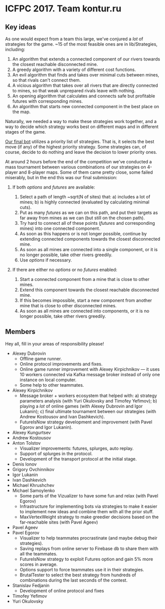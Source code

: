# ICFPC 2017. Team kontur.ru

## Key ideas

As one would expect from a team this large, we've conjured a *lot* of strategies for the game. ~15 of the most feasible ones are in lib/Strategies, including:

1. An algorithm that extends a connected component of our rivers towards the closest reachable disconnected mine.
2. A greedy algorithm with a variety of different cost functions.
3. An evil algorithm that finds and takes over minimal cuts between mines, so that rivals can't connect them.
4. A vicious algorithm that takes over all rivers that are directly connected to mines, so that weak unprepared rivals leave with nothing.
5. An opening algorithm that calculates and connects safe but profitable futures with corresponding mines.
6. An algorithm that starts new connected component in the best place on the map.

Naturally, we needed a way to make these strategies work together, and a way to decide which strategy works best on different maps and in different stages of the game.

[Our final bot](lib\Ai\StrategicFizzBuzz\CompositeStrategicAi.cs) utilizes a priority list of strategies. That is, it selects the best move (if any) of the highest priority strategy.
Some strategies can, of course, decide to do nothing and leave the decision to lower priority ones.

At around 2 hours before the end of the competition we've conducted a mass tournament between various combinations of our strategies on 4-player and 8-player maps.
Some of them came pretty close, some failed miserably, but in the end this was our final submission:

1. If both *options* and *futures* are available:
	1. Select a path of length ~sqrt(N of sites) that: a) includes a lot of mines; b) is highly connected (evaluated by calculating minimal cuts).
	2. Put as many *futures* as we can on this path, and put their targets as far away from mines as we can (but still on the chosen path).
	3. Try hard to connect all of these points (*futures* and corresponding mines) into one connected component.
	4. As soon as this happens or is not longer possible, continue by extending connected components towards the closest disconnected mine.
	5. As soon as all mines are connected into a single component, or it is no longer possible, take other rivers greedily.
	6. Use *options* if necessary.
	
2. If there are either no *options* or no *futures* enabled:
	1. Start a connected component from a mine that is close to other mines.
	2. Extend this component towards the closest reachable disconnected mine.
	3. If this becomes impossible, start a new component from another mine that is close to other disconnected mines. 
	4. As soon as all mines are connected into components, or it is no longer possible, take other rivers greedily.


## Members

Hey all, fill in your areas of responsibility please!

* Alexey Dubrovin
  * Offline game runner.
  * Online protocol improvements and fixes.
  * Online game runner improvement with Alexey Kirpichnikov — it uses 10 workers connected via Kafka message broker instead of only one instance on local computer.
  * Some help to other teammates.
* Alexey Kirpichnikov
  * Message broker + workers ecosystem that helped with: a) strategy parameters analysis (with Yuri Okulovsky and Timofey Yefimov); b) playing a *lot* of online games (with Alexey Dubrovin and Igor Lukanin); c) final ultimate tournament between our strategies (with Andrew Kostousov and Ivan Dashkevich).
  * FutureIsNow strategy development and improvement (with Pavel Egorov and Igor Lukanin).
* Alexey Kungurtsev
* Andrew Kostousov
* Anton Tolstov
  * Visualizer improvements: futures, splurges, auto replay.
  * Support of splurges in the protocol.
  * Development of the transport protocol at the initial stage.
* Denis Ionov
* Grigory Ovchinnikov
* Igor Lukanin
* Ivan Dashkevich
* Michael Khrushchev
* Michael Samoylenko
  * Some parts of the Vizualizer to have some fun and relax (with Pavel Egorov)
  * Infrastructure for implementing bots via strategies to make it easier to implement new ideas and combine them with all the prior stuff.
  * MaxVertexWeight strategy to make greedier decisions based on the far-reachable sites (with Pavel Ageev)
* Pavel Ageev
* Pavel Egorov
  * Visualizer to help teammates procrastinate (and maybe debug their strategies). 
  * Saving replays from online server to Firebase db to share them with all the teammates. 
  * FutureIsNow strategy to exploit Futures option and gain 5% more scores in average. 
  * Options support to force teammates use it in their strategies.
  * BrutalTester to select the best strategy from hundreds of combinations during the last seconds of the contest.
* Stanislav Fedjanin
  * Development of online protocol and fixes
* Timofey Yefimov
* Yuri Okulovsky

